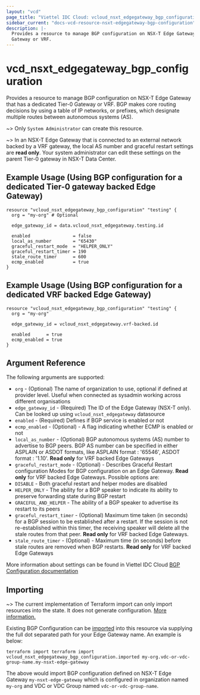 ```yaml
---
layout: "vcd"
page_title: "Viettel IDC Cloud: vcloud_nsxt_edgegateway_bgp_configuration"
sidebar_current: "docs-vcd-resource-nsxt-edgegateway-bgp-configuration"
description: |-
  Provides a resource to manage BGP configuration on NSX-T Edge Gateway that has a dedicated Tier-0 
  Gateway or VRF.
---
```


# vcd\_nsxt\_edgegateway\_bgp\_configuration

Provides a resource to manage BGP configuration on NSX-T Edge Gateway that has a dedicated Tier-0
Gateway or VRF. BGP makes core routing decisions by using a table of IP networks, or prefixes, which
designate multiple routes between autonomous systems (AS).

~> Only `System Administrator` can create this resource.

~> In an NSX-T Edge Gateway that is connected to an external network backed by a VRF gateway, the
local AS number and graceful restart settings are **read only**. Your system administrator can edit
these settings on the parent Tier-0 gateway in NSX-T Data Center. 

## Example Usage (Using BGP configuration for a dedicated Tier-0 gateway backed Edge Gateway)

```hcl
resource "vcloud_nsxt_edgegateway_bgp_configuration" "testing" {
  org = "my-org" # Optional

  edge_gateway_id = data.vcloud_nsxt_edgegateway.testing.id

  enabled                = false
  local_as_number        = "65430"
  graceful_restart_mode  = "HELPER_ONLY"
  graceful_restart_timer = 190
  stale_route_timer      = 600
  ecmp_enabled           = true
}
```

## Example Usage (Using BGP configuration for a dedicated VRF backed Edge Gateway)
```hcl
resource "vcloud_nsxt_edgegateway_bgp_configuration" "testing" {
  org = "my-org"

  edge_gateway_id = vcloud_nsxt_edgegateway.vrf-backed.id

  enabled      = true
  ecmp_enabled = true
}
```


## Argument Reference

The following arguments are supported:

* `org` - (Optional) The name of organization to use, optional if defined at provider level. Useful
  when connected as sysadmin working across different organisations
* `edge_gateway_id` - (Required) The ID of the Edge Gateway (NSX-T only). Can be looked up using
  `vcloud_nsxt_edgegateway` datasource
* `enabled` - (Required) Defines if BGP service is enabled or not
* `ecmp_enabled` - (Optional) - A flag indicating whether ECMP is enabled or not
* `local_as_number` - (Optional) BGP autonomous systems (AS) number to advertise to BGP peers. BGP
  AS number can be specified in either ASPLAIN or ASDOT formats, like ASPLAIN format : '65546',
  ASDOT format : '1.10'. **Read only** for VRF backed Edge Gateways
* `graceful_restart_mode` - (Optional) - Describes Graceful Restart configuration Modes for BGP
  configuration on an Edge Gateway. **Read only** for VRF backed Edge Gateways. Possible options are:
 * `DISABLE` - Both graceful restart and helper modes are disabled
 * `HELPER_ONLY` - The ability for a BGP speaker to indicate its ability to preserve forwarding
   state during BGP restart
 * `GRACEFUL_AND_HELPER` - The ability of a BGP speaker to advertise its restart to its peers
* `graceful_restart_timer` - (Optional) Maximum time taken (in seconds) for a BGP session to be
  established after a restart. If the session is not re-established within this timer, the receiving
  speaker will delete all the stale routes from that peer. **Read only** for VRF backed Edge Gateways.
* `stale_route_timer` - (Optional) - Maximum time (in seconds) before stale routes are removed when
  BGP restarts. **Read only** for VRF backed Edge Gateways

More information about settings can be found in Viettel IDC Cloud [BGP Configuration
documentation](https://docs.vmware.com/en/VMware-Cloud-Director/10.3/VMware-Cloud-Director-Tenant-Portal-Guide/GUID-EB585DDC-9F1C-4971-A4AD-44C239E6E822.html)

## Importing

~> The current implementation of Terraform import can only import resources into the state.
It does not generate configuration. [More information.](https://www.terraform.io/docs/import/)

Existing BGP Configuration can be [imported][docs-import] into this resource
via supplying the full dot separated path for your Edge Gateway name. An example is
below:

[docs-import]: https://www.terraform.io/docs/import/

```
terraform import terraform import vcloud_nsxt_edgegateway_bgp_configuration.imported my-org.vdc-or-vdc-group-name.my-nsxt-edge-gateway
```

The above would import BGP configuration defined on NSX-T Edge Gateway `my-nsxt-edge-gateway` which
is configured in organization named `my-org` and VDC or VDC Group named
`vdc-or-vdc-group-name`.
